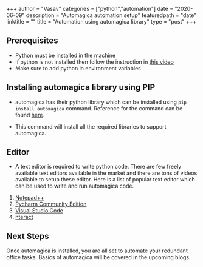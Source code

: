 +++
author = "Vasav"
categories = ["python","automation"]
date = "2020-06-09"
description = "Automagica automation setup"
featuredpath = "date"
linktitle = ""
title = "Automation using automagica library"
type = "post"
+++

## Prerequisites
* Python must be installed in the machine
* If python is not installed then follow the instruction in [this video](https://www.youtube.com/watch?v=4Rx_JRkwAjY)
* Make sure to add python in environment variables

## Installing automagica library using PIP
* automagica has their python library which can be installed using ```pip install automagica``` command. Reference for the command can be found [here](https://pypi.org/project/Automagica/).

* This command will install all the required libraries to support automagica. 

## Editor
* A text editor is required to write python code. There are few freely available text editors available in the market and there are tons of videos available to setup these editor. Here is a list of popular text editor which can be used to write and run automagica code. 

1. [Notepad++](https://notepad-plus-plus.org/downloads/)
2. [Pycharm Community Edition](https://www.jetbrains.com/pycharm/download/#section=windows)
3. [Visual Studio Code](https://code.visualstudio.com/download)
4. [nteract](https://github.com/nteract/nteract/releases)

## Next Steps
Once automagica is installed, you are all set to automate your redundant office tasks. Basics of automagica will be covered in the upcoming blogs. 